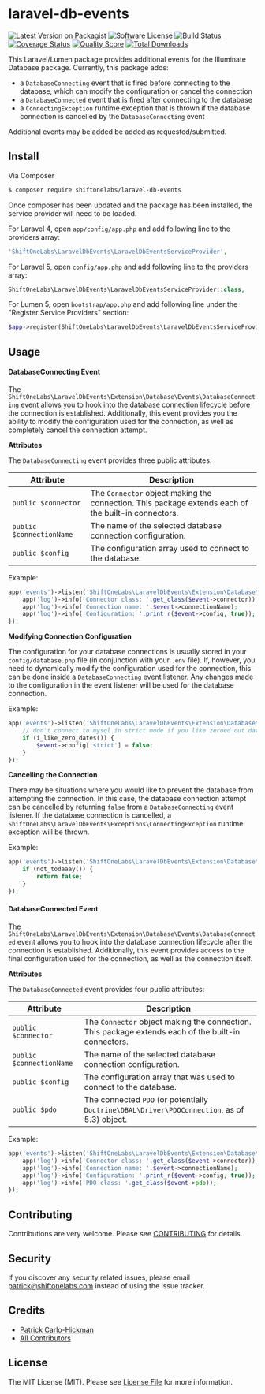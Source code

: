 # laravel-db-events

[![Latest Version on Packagist][ico-version]][link-packagist]
[![Software License][ico-license]](LICENSE.txt)
[![Build Status][ico-travis]][link-travis]
[![Coverage Status][ico-scrutinizer]][link-scrutinizer]
[![Quality Score][ico-code-quality]][link-code-quality]
[![Total Downloads][ico-downloads]][link-downloads]

This Laravel/Lumen package provides additional events for the Illuminate Database package. Currently, this package adds:

- a `DatabaseConnecting` event that is fired before connecting to the database, which can modify the configuration or cancel the connection
- a `DatabaseConnected` event that is fired after connecting to the database
- a `ConnectingException` runtime exception that is thrown if the database connection is cancelled by the `DatabaseConnecting` event

Additional events may be added be added as requested/submitted.

## Install

Via Composer

```bash
$ composer require shiftonelabs/laravel-db-events
```

Once composer has been updated and the package has been installed, the service provider will need to be loaded.

For Laravel 4, open `app/config/app.php` and add following line to the providers array:

```php
'ShiftOneLabs\LaravelDbEvents\LaravelDbEventsServiceProvider',
```

For Laravel 5, open `config/app.php` and add following line to the providers array:
```php
ShiftOneLabs\LaravelDbEvents\LaravelDbEventsServiceProvider::class,
```

For Lumen 5, open `bootstrap/app.php` and add following line under the "Register Service Providers" section:
```php
$app->register(ShiftOneLabs\LaravelDbEvents\LaravelDbEventsServiceProvider::class);
```

## Usage

#### DatabaseConnecting Event
The `ShiftOneLabs\LaravelDbEvents\Extension\Database\Events\DatabaseConnecting` event allows you to hook into the database connection lifecycle before the connection is established. Additionally, this event provides you the ability to modify the configuration used for the connection, as well as completely cancel the connection attempt.

**Attributes**

The `DatabaseConnecting` event provides three public attributes:

|Attribute|Description|
|---------|-----------|
|`public $connector`|The `Connector` object making the connection. This package extends each of the built-in connectors.|
|`public $connectionName`|The name of the selected database connection configuration.|
|`public $config`|The configuration array used to connect to the database.|

Example:

```php
app('events')->listen('ShiftOneLabs\LaravelDbEvents\Extension\Database\Events\DatabaseConnecting', function ($event) {
    app('log')->info('Connector class: '.get_class($event->connector));
    app('log')->info('Connection name: '.$event->connectionName);
    app('log')->info('Configuration: '.print_r($event->config, true));
});
```

**Modifying Connection Configuration**

The configuration for your database connections is usually stored in your `config/database.php` file (in conjunction with your `.env` file). If, however, you need to dynamically modify the configuration used for the connection, this can be done inside a `DatabaseConnecting` event listener. Any changes made to the configuration in the event listener will be used for the database connection.

Example:

```php
app('events')->listen('ShiftOneLabs\LaravelDbEvents\Extension\Database\Events\DatabaseConnecting', function ($event) {
    // don't connect to mysql in strict mode if you like zeroed out dates
    if (i_like_zero_dates()) {
        $event->config['strict'] = false;
    }
});
```

**Cancelling the Connection**

There may be situations where you would like to prevent the database from attempting the connection. In this case, the database connection attempt can be cancelled by returning `false` from a `DatabaseConnecting` event listener. If the database connection is cancelled, a `ShiftOneLabs\LaravelDbEvents\Exceptions\ConnectingException` runtime exception will be thrown.

Example:

```php
app('events')->listen('ShiftOneLabs\LaravelDbEvents\Extension\Database\Events\DatabaseConnecting', function ($event) {
    if (not_todaaay()) {
        return false;
    }
});
```

#### DatabaseConnected Event
The `ShiftOneLabs\LaravelDbEvents\Extension\Database\Events\DatabaseConnected` event allows you to hook into the database connection lifecycle after the connection is established. Additionally, this event provides access to the final configuration used for the connection, as well as the connection itself.

**Attributes**

The `DatabaseConnected` event provides four public attributes:

|Attribute|Description|
|---------|-----------|
|`public $connector`|The `Connector` object making the connection. This package extends each of the built-in connectors.|
|`public $connectionName`|The name of the selected database connection configuration.|
|`public $config`|The configuration array that was used to connect to the database.|
|`public $pdo`|The connected `PDO` (or potentially `Doctrine\DBAL\Driver\PDOConnection`, as of 5.3) object.|

Example:

```php
app('events')->listen('ShiftOneLabs\LaravelDbEvents\Extension\Database\Events\DatabaseConnected', function ($event) {
    app('log')->info('Connector class: '.get_class($event->connector));
    app('log')->info('Connection name: '.$event->connectionName);
    app('log')->info('Configuration: '.print_r($event->config, true));
    app('log')->info('PDO class: '.get_class($event->pdo));
});
```

## Contributing

Contributions are very welcome. Please see [CONTRIBUTING](CONTRIBUTING.md) for details.

## Security

If you discover any security related issues, please email patrick@shiftonelabs.com instead of using the issue tracker.

## Credits

- [Patrick Carlo-Hickman][link-author]
- [All Contributors][link-contributors]

## License

The MIT License (MIT). Please see [License File](LICENSE.txt) for more information.

[ico-version]: https://img.shields.io/packagist/v/shiftonelabs/laravel-db-events.svg?style=flat-square
[ico-license]: https://img.shields.io/badge/license-MIT-brightgreen.svg?style=flat-square
[ico-travis]: https://img.shields.io/travis/shiftonelabs/laravel-db-events/master.svg?style=flat-square
[ico-scrutinizer]: https://img.shields.io/scrutinizer/coverage/g/shiftonelabs/laravel-db-events.svg?style=flat-square
[ico-code-quality]: https://img.shields.io/scrutinizer/g/shiftonelabs/laravel-db-events.svg?style=flat-square
[ico-downloads]: https://img.shields.io/packagist/dt/shiftonelabs/laravel-db-events.svg?style=flat-square

[link-packagist]: https://packagist.org/packages/shiftonelabs/laravel-db-events
[link-travis]: https://travis-ci.org/shiftonelabs/laravel-db-events
[link-scrutinizer]: https://scrutinizer-ci.com/g/shiftonelabs/laravel-db-events/code-structure
[link-code-quality]: https://scrutinizer-ci.com/g/shiftonelabs/laravel-db-events
[link-downloads]: https://packagist.org/packages/shiftonelabs/laravel-db-events
[link-author]: https://github.com/patrickcarlohickman
[link-contributors]: ../../contributors
